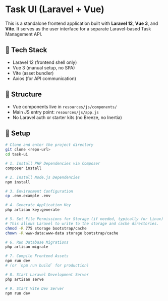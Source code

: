 # Task UI (Laravel + Vue)

This is a standalone frontend application built with **Laravel 12**, **Vue 3**, and **Vite**. It serves as the user interface for a separate Laravel-based Task Management API.

## 🔧 Tech Stack

- Laravel 12 (frontend shell only)
- Vue 3 (manual setup, no SPA)
- Vite (asset bundler)
- Axios (for API communication)

## 📁 Structure

- Vue components live in `resources/js/components/`
- Main JS entry point: `resources/js/app.js`
- No Laravel auth or starter kits (no Breeze, no Inertia)

## 🚀 Setup

```bash
# Clone and enter the project directory
git clone <repo-url>
cd task-ui

# 1. Install PHP Dependencies via Composer
composer install

# 2. Install Node.js Dependencies
npm install

# 3. Environment Configuration
cp .env.example .env

# 4. Generate Application Key 
php artisan key:generate

# 5. Set File Permissions for Storage (if needed, typically for Linux)
# This allows Laravel to write to the storage and cache directories.
chmod -R 775 storage bootstrap/cache
chown -R www-data:www-data storage bootstrap/cache

# 6. Run Database Migrations
php artisan migrate

# 7. Compile Frontend Assets
npm run dev
# (or `npm run build` for production)

# 8. Start Laravel Development Server
php artisan serve

# 9. Start Vite Dev Server 
npm run dev
